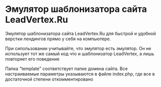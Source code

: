 Эмулятор шаблонизатора сайта LeadVertex.Ru
===================

Эмулятор шаблонизатора сайта LeadVertex.Ru для быстрой и удобной верстки лендингов прямо у себя на компьютере.

При сипользовании учитывайте, что эмулятор есть эмулятор. Он не использует тот же самый код что и шаблонизатор LeadVertex, а лишь повторяет его поведение

Папка "template" соответствует папке домена сайта. Все настраиваемые параметры указываются в файле index.php,
где все в достаточной степени откомментировано
